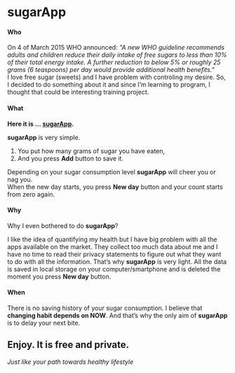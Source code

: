 # sugarApp

<h4>Who</h4>

On 4 of March 2015 WHO announced:
<i> "A new WHO guideline recommends adults and children reduce their daily intake of free sugars to less than 10% of their total energy intake. A further reduction to below 5% or roughly 25 grams (6 teaspoons) per day would provide additional health benefits."</i></br>
I love free sugar (sweets) and I have problem with controling my desire. So, I decided to do something about it and since I’m learning to program, I thought that could be interesting training project. 

<h4>What</h4>

<strong>Here it is ... <a href="https://ddaawwiidd.github.io/sugarApp/">sugarApp</a>.</strong> 

<strong>sugarApp</strong> is very simple. </br>
1.	You put how many grams of sugar you have eaten,</br>
2.	And you press <strong>Add</strong> button to save it.</br>

Depending on your sugar consumption level <strong>sugarApp</strong> will cheer you or nag you.   
When the new day starts, you press <strong>New day</strong> button and your count starts from zero again.

<h4>Why</h4>

Why I even bothered to do <strong>sugarApp</strong>?

I like the idea of quantifying my health but I have big problem with all the apps available on the market. They collect too much data about me and I have no time to read their privacy statements to figure out what they want to do with all the information. 
That’s why <strong>sugarApp</strong> is very light. All the data is saved in local storage on your computer/smartphone and is deleted the moment you press <strong>New day</strong> button.

<h4>When</h4>

There is no saving history of your sugar consumption. I believe that <strong>changing habit depends on NOW</strong>. And that’s why the only aim of <strong>sugarApp</strong> is to delay your next bite.

<h2>Enjoy. It is free and private.</h2>
<i>Just like your path towards healthy lifestyle</i>

